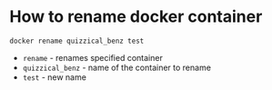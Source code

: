 # How to rename docker container

```docker
docker rename quizzical_benz test
```

- `rename` - renames specified container
- `quizzical_benz` - name of the container to rename
- `test` - new name

